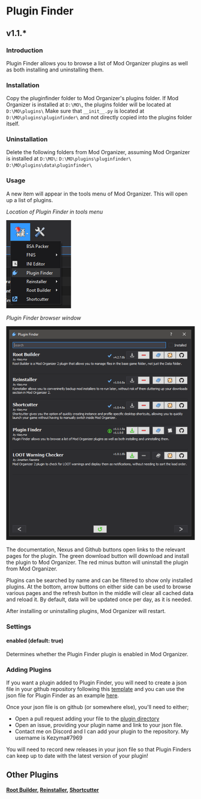 # Plugin Finder
## v1.1.*

### Introduction
Plugin Finder allows you to browse a list of Mod Organizer plugins as well as both installing and uninstalling them.

### Installation
Copy the pluginfinder folder to Mod Organizer's plugins folder. If Mod Organizer is installed at `D:\MO\`, the plugins folder will be located at `D:\MO\plugins\`
Make sure that `__init__.py` is located at `D:\MO\plugins\pluginfinder\` and not directly copied into the plugins folder itself.

### Uninstallation
Delete the following folders from Mod Organizer, assuming Mod Organizer is installed at `D:\MO\`:
`D:\MO\plugins\pluginfinder\`
`D:\MO\plugins\data\pluginfinder\`

### Usage
A new item will appear in the tools menu of Mod Organizer. This will open up a list of plugins.

*Location of Plugin Finder in tools menu*

![Location of Plugin Finder in tools menu](pluginfinder_tools_menu.png "Location of Plugin Finder in tools menu")

*Plugin Finder browser window*

![Plugin Finder browser window](pluginfinder_browser.png "Plugin Finder browser window")

The documentation, Nexus and Github buttons open links to the relevant pages for the plugin. 
The green download button will download and install the plugin to Mod Organizer.
The red minus button will uninstall the plugin from Mod Organizer.

Plugins can be searched by name and can be filtered to show only installed plugins.
At the bottom, arrow buttons on either side can be used to browse various pages and the refresh button in the middle will clear all cached data and reload it. 
By default, data will be updated once per day, as it is needed.

After installing or uninstalling plugins, Mod Organizer will restart.

### Settings

#### enabled (default: true)
Determines whether the Plugin Finder plugin is enabled in Mod Organizer.

### Adding Plugins
If you want a plugin added to Plugin Finder, you will need to create a json file in your github repository following this [template](https://github.com/Kezyma/ModOrganizer-Plugins/blob/main/directory/plugin_template.json) and you can use the json file for Plugin Finder as an example [here](https://github.com/Kezyma/ModOrganizer-Plugins/blob/main/directory/plugins/pluginfinder.json).

Once your json file is on github (or somewhere else), you'll need to either;
- Open a pull request adding your file to the [plugin directory](https://github.com/Kezyma/ModOrganizer-Plugins/blob/main/directory/plugin_directory.json) 
- Open an issue, providing your plugin name and link to your json file.
- Contact me on Discord and I can add your plugin to the repository. My username is Kezyma#7969

You will need to record new releases in your json file so that Plugin Finders can keep up to date with the latest version of your plugin!

## Other Plugins
#### [Root Builder](https://www.nexusmods.com/skyrimspecialedition/mods/31720), [Reinstaller](https://www.nexusmods.com/skyrimspecialedition/mods/59292), [Shortcutter](https://www.nexusmods.com/skyrimspecialedition/mods/59827)
